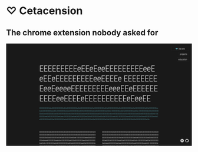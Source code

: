 # ♡ Cetacension
## The chrome extension nobody asked for 

<img src="assets/extension-demo.png" alt="demonstration of the extension, a web page where all p and heading tags are e's">
